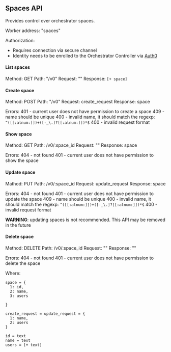 ## Spaces API

Provides control over orchestrator spaces.

Worker address: "spaces"

Authorization:
- Requires connection via secure channel
- Identity needs to be enrolled to the Orchestrator Controller via [Auth0](./auth0.md)

#### List spaces
Method: GET
Path: "/v0"
Request: ""
Response: `[+ space]`

#### Create space
Method: POST
Path: "/v0"
Request: create_request
Response: space

Errors:
401 - current user does not have permission to create a space
409 - name should be unique
400 - invalid name, it should match the regexp: `^([[:alnum:]])+([-_\.]?[[:alnum:]])*$`
400 - invalid request format

#### Show space
Method: GET
Path: /v0/:space_id
Request: ""
Response: space

Errors:
404 - not found
401 - current user does not have permission to show the space

#### Update space
Mathod: PUT
Path: /v0/:space_id
Request: update_request
Response: space

Errors:
404 - not found
401 - current user does not have permission to update the space
409 - name should be unique
400 - invalid name, it should match the regexp: `^([[:alnum:]])+([-_\.]?[[:alnum:]])*$`
400 - invalid request format

**WARNING**: updating spaces is not recommended. This API may be removed in the future

#### Delete space
Method: DELETE
Path: /v0/:space_id
Request: ""
Response: ""

Errors:
404 - not found
401 - current user does not have permission to delete the space

Where:
```
space = {
  1: id,
  2: name,
  3: users

}

create_request = update_request = {
  1: name,
  2: users
}

id = text
name = text
users = [+ text]


```

